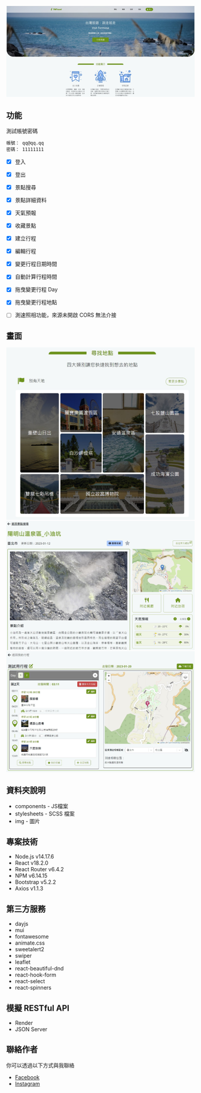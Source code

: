 ![專案封面圖](https://github.com/NoName135/TWTravel/blob/main/src/img/readmeImages/homepage.jpg)

## 功能

測試帳號密碼

```bash
帳號： qq@qq.qq
密碼： 11111111
```

- [x] 登入
- [x] 登出
- [x] 景點搜尋
- [x] 景點詳細資料
- [x] 天氣預報
- [x] 收藏景點
- [x] 建立行程
- [x] 編輯行程
- [x] 變更行程日期時間
- [x] 自動計算行程時間
- [x] 拖曳變更行程 Day
- [x] 拖曳變更行程地點
- [ ] 測速照相功能，來源未開啟 CORS 無法介接


## 畫面

![範例圖片 1](https://github.com/NoName135/TWTravel/blob/main/src/img/readmeImages/picture1.jpg)
![範例圖片 2](https://github.com/NoName135/TWTravel/blob/main/src/img/readmeImages/picture2.jpg)
![範例圖片 3](https://github.com/NoName135/TWTravel/blob/main/src/img/readmeImages/picture3.jpg)


## 資料夾說明

- components - JS檔案
- stylesheets - SCSS 檔案
- img - 圖片


## 專案技術

- Node.js v14.17.6
- React v18.2.0
- React Router v6.4.2
- NPM v6.14.15
- Bootstrap v5.2.2
- Axios v1.1.3


## 第三方服務

- dayjs
- mui
- fontawesome
- animate.css
- sweetalert2
- swiper
- leaflet
- react-beautiful-dnd
- react-hook-form
- react-select
- react-spinners


## 模擬 RESTful API
- Render
- JSON Server


## 聯絡作者

你可以透過以下方式與我聯絡

- [Facebook](https://www.facebook.com/YeJyun.Lin27/)
- [Instagram](https://www.instagram.com/justin14135/)
